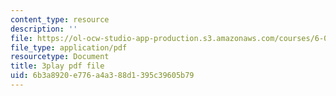 ```yaml
---
content_type: resource
description: ''
file: https://ol-ocw-studio-app-production.s3.amazonaws.com/courses/6-004-computation-structures-spring-2017/6b3a8920e776a4a388d1395c39605b79_Sqhb-TGC4aQ.pdf
file_type: application/pdf
resourcetype: Document
title: 3play pdf file
uid: 6b3a8920-e776-a4a3-88d1-395c39605b79
---
```

